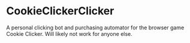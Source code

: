 # CookieClickerClicker
A personal clicking bot and purchasing automator for the browser game Cookie Clicker. Will likely not work for anyone else.
